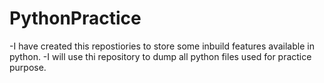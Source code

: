 # PythonPractice
-I have created this repostiories to store some inbuild features available in python.
-I will use thi repository to dump all python files used for practice purpose.
